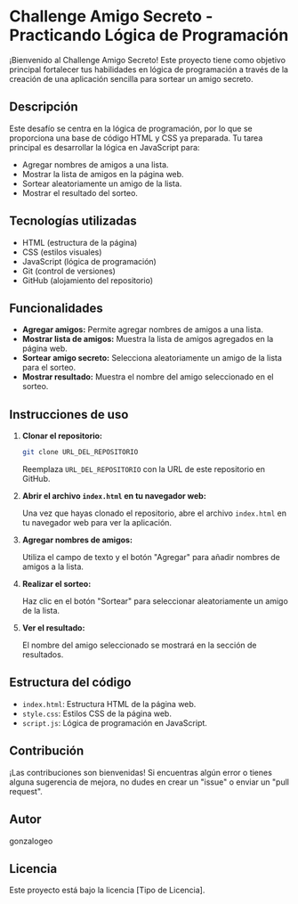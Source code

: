# Challenge Amigo Secreto - Practicando Lógica de Programación

¡Bienvenido al Challenge Amigo Secreto! Este proyecto tiene como objetivo principal fortalecer tus habilidades en lógica de programación a través de la creación de una aplicación sencilla para sortear un amigo secreto.

## Descripción

Este desafío se centra en la lógica de programación, por lo que se proporciona una base de código HTML y CSS ya preparada. Tu tarea principal es desarrollar la lógica en JavaScript para:

*   Agregar nombres de amigos a una lista.
*   Mostrar la lista de amigos en la página web.
*   Sortear aleatoriamente un amigo de la lista.
*   Mostrar el resultado del sorteo.

## Tecnologías utilizadas

*   HTML (estructura de la página)
*   CSS (estilos visuales)
*   JavaScript (lógica de programación)
*   Git (control de versiones)
*   GitHub (alojamiento del repositorio)

## Funcionalidades

*   **Agregar amigos:** Permite agregar nombres de amigos a una lista.
*   **Mostrar lista de amigos:** Muestra la lista de amigos agregados en la página web.
*   **Sortear amigo secreto:** Selecciona aleatoriamente un amigo de la lista para el sorteo.
*   **Mostrar resultado:** Muestra el nombre del amigo seleccionado en el sorteo.

## Instrucciones de uso

1.  **Clonar el repositorio:**

    ```bash
    git clone URL_DEL_REPOSITORIO
    ```

    Reemplaza `URL_DEL_REPOSITORIO` con la URL de este repositorio en GitHub.
2.  **Abrir el archivo `index.html` en tu navegador web:**

    Una vez que hayas clonado el repositorio, abre el archivo `index.html` en tu navegador web para ver la aplicación.
3.  **Agregar nombres de amigos:**

    Utiliza el campo de texto y el botón "Agregar" para añadir nombres de amigos a la lista.
4.  **Realizar el sorteo:**

    Haz clic en el botón "Sortear" para seleccionar aleatoriamente un amigo de la lista.
5.  **Ver el resultado:**

    El nombre del amigo seleccionado se mostrará en la sección de resultados.

## Estructura del código

*   `index.html`: Estructura HTML de la página web.
*   `style.css`: Estilos CSS de la página web.
*   `script.js`: Lógica de programación en JavaScript.

## Contribución

¡Las contribuciones son bienvenidas! Si encuentras algún error o tienes alguna sugerencia de mejora, no dudes en crear un "issue" o enviar un "pull request".

## Autor

gonzalogeo

## Licencia

Este proyecto está bajo la licencia [Tipo de Licencia].
